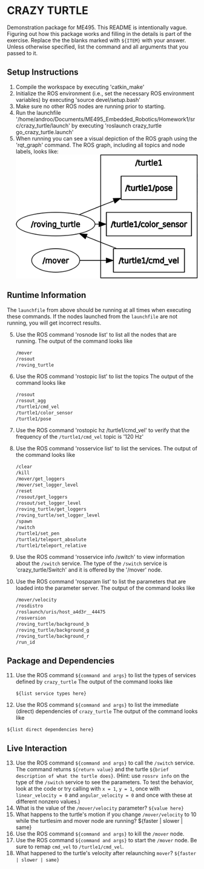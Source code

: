 # CRAZY TURTLE
Demonstration package for ME495.
This README is intentionally vague.
Figuring out how this package works and filling in the details is part of the
exercise. Replace the the blanks marked with `${ITEM}` with your answer.
Unless otherwise specified, list the command and all arguments that you passed to it.

## Setup Instructions
1. Compile the workspace by executing 'catkin_make'
2. Initialize the ROS environment (i.e., set the necessary ROS environment variables) by executing 'source devel/setup.bash'
3. Make sure no other ROS nodes are running prior to starting. 
3. Run the launchfile '/home/androo/Documents/ME495_Embedded_Robotics/Homework1/src/crazy_turtle/launch' by executing 'roslaunch crazy_turtle go_crazy_turtle.launch'
4. When running you can see a visual depiction of the ROS graph using the 'rqt_graph' command.
   The ROS graph, including all topics and node labels, looks like:
   ![The ROS Graph](rosgraph_crazy_turtle.png "rosgraph_crazy_turtle.png")

## Runtime Information
The `launchfile` from above should be running at all times when executing these commands.
If the nodes launched from the `launchfile` are not running, you will get incorrect results.

5. Use the ROS command 'rosnode list' to list all the nodes that are running.
   The output of the command looks like
   ```
   /mover
   /rosout
   /roving_turtle

   ```
6. Use the ROS command 'rostopic list' to list the topics
   The output of the command looks like
   ```
   /rosout
   /rosout_agg
   /turtle1/cmd_vel
   /turtle1/color_sensor
   /turtle1/pose

   ```

7. Use the ROS command 'rostopic hz /turtle1/cmd_vel' to verify that the frequency of the `/turtle1/cmd_vel` topic is '120 Hz'

8. Use the ROS command 'rosservice list' to list the services.
   The output of the command looks like
   ```
   /clear
   /kill
   /mover/get_loggers
   /mover/set_logger_level
   /reset
   /rosout/get_loggers
   /rosout/set_logger_level
   /roving_turtle/get_loggers
   /roving_turtle/set_logger_level
   /spawn
   /switch
   /turtle1/set_pen
   /turtle1/teleport_absolute
   /turtle1/teleport_relative

   ```
9. Use the ROS command 'rosservice info /switch' to view information about the `/switch` service.
   The type of the `/switch` service is 'crazy_turtle/Switch' and it is offered by the '/mover' node.

10. Use the ROS command 'rosparam list' to list the parameters that are loaded
    into the parameter server.
    The output of the command looks like
    ```
    /mover/velocity
    /rosdistro
    /roslaunch/uris/host_a4d3r__44475
    /rosversion
    /roving_turtle/background_b
    /roving_turtle/background_g
    /roving_turtle/background_r
    /run_id

    ```

## Package and Dependencies
11. Use the ROS command `${command and args}` to list the types of services defined by `crazy_turtle`
    The output of the command looks like
    ```
    ${list service types here}
    ```
12. Use the ROS command `${command and args}` to list the immediate (direct) dependencies of `crazy_turtle`
   The output of the command looks like
   ```
   ${list direct dependencies here}
   ```
## Live Interaction
13. Use the ROS command `${command and args}` to call the `/switch` service.
    The command returns `${return value}` and the turtle `${brief description of what the turtle does}`.
    (Hint: use `rossrv info` on the type of the `/switch` service to see the parameters.
     To test the behavior, look at the code or try calling with `x = 1`, `y = 1`, once with `linear_velocity = 0` and `angular_velocity = 0` and once with these at different nonzero values.)
14. What is the value of the `/mover/velocity` parameter? `${value here}`
15. What happens to the turtle's motion if you change `/mover/velocity` to 10 while the turtlesim and mover node are running? ${faster | slower | same}
16. Use the ROS command `${command and args}` to kill the `/mover` node.
17. Use the ROS command `${command and args}` to start the `/mover` node. Be sure to
    remap `cmd_vel` to `/turtle1/cmd_vel`.
18. What happened to the turtle's velocity after relaunching `mover`? `${faster | slower | same}`
